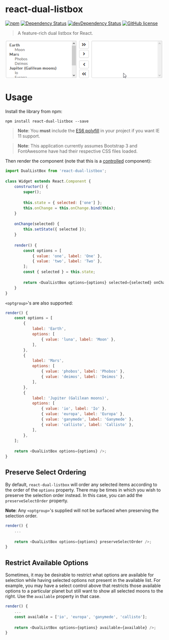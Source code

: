 # react-dual-listbox

[![npm](https://img.shields.io/npm/v/react-dual-listbox.svg?style=flat-square)](https://www.npmjs.com/package/react-dual-listbox)
[![Dependency Status](https://img.shields.io/david/jakezatecky/react-dual-listbox.svg?style=flat-square)](https://david-dm.org/jakezatecky/react-dual-listbox)
[![devDependency Status](https://david-dm.org/jakezatecky/react-dual-listbox/dev-status.svg?style=flat-square)](https://david-dm.org/jakezatecky/react-dual-listbox#info=devDependencies)
[![GitHub license](https://img.shields.io/badge/license-MIT-blue.svg?style=flat-square)](https://raw.githubusercontent.com/jakezatecky/react-dual-listbox/master/LICENSE.txt)

> A feature-rich dual listbox for React.

![Demo](demo.gif)

# Usage

Install the library from npm:

``` shell
npm install react-dual-listbox --save
```

> **Note**: You **must** include the [ES6 polyfill](https://babeljs.io/docs/usage/polyfill/) in your project if you want IE 11 support.

> **Note**: This application currently assumes Bootstrap 3 and FontAwesome have had their respective CSS files loaded.

Then render the component (note that this is a [controlled] component):

``` javascript
import DualListBox from 'react-dual-listbox';

class Widget extends React.Component {
    constructor() {
        super();
        
        this.state = { selected: ['one'] };
        this.onChange = this.onChange.bind(this);
    }

    onChange(selected) {
        this.setState({ selected });
    }

    render() {
        const options = [
            { value: 'one', label: 'One' },
            { value: 'two', label: 'Two' },
        ];
        const { selected } = this.state;

        return <DualListBox options={options} selected={selected} onChange={this.onChange} />;
    }
}
```

`<optgroup>`'s are also supported:

``` javascript
render() {
    const options = [
        {
            label: 'Earth',
            options: [
                { value: 'luna', label: 'Moon' },
            ],
        },
        {
            label: 'Mars',
            options: [
                { value: 'phobos', label: 'Phobos' },
                { value: 'deimos', label: 'Deimos' },
            ],
        },
        {
            label: 'Jupiter (Galilean moons)',
            options: [
                { value: 'io', label: 'Io' },
                { value: 'europa', label: 'Europa' },
                { value: 'ganymede', label: 'Ganymede' },
                { value: 'callisto', label: 'Callisto' },
            ],
        },
    ];

    return <DualListBox options={options} />;
}
```

## Preserve Select Ordering

By default, `react-dual-listbox` will order any selected items according
to the order of the `options` property. There may be times in which you
wish to preserve the selection order instead. In this case, you can add
the `preserveSelectOrder` property.

**Note**: Any `<optgroup>`'s supplied will not be surfaced when preserving
the selection order.

``` javascript
render() {
    ...

    return <DualListBox options={options} preserveSelectOrder />;
}
```

## Restrict Available Options

Sometimes, it may be desirable to restrict what options are available
for selection while having selected options not present in the available
list. For example, you may have a select control above that restricts
those available options to a particular planet but still want to show
all selected moons to the right. Use the `available` property in that case.

``` javascript
render() {
    ...
    const available = ['io', 'europa', 'ganymede', 'callisto'];
    
    return <DualListBox options={options} available={available} />;
}
```

[controlled]: https://facebook.github.io/react/docs/forms.html#controlled-components

